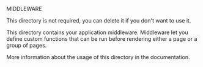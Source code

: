 MIDDLEWARE

This directory is not required, you can delete it if you don't want to use it.

This directory contains your application middleware. Middleware let you define custom functions that can be run before rendering either a page or a group of pages.

More information about the usage of this directory in the documentation.
